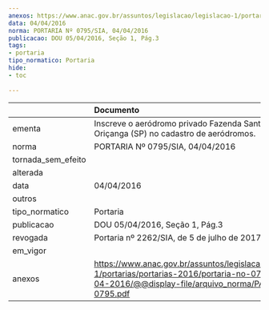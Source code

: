 ```yaml
---
anexos: https://www.anac.gov.br/assuntos/legislacao/legislacao-1/portarias/portarias-2016/portaria-no-0795-sia-04-04-2016/@@display-file/arquivo_norma/PA2016-0795.pdf
data: 04/04/2016
norma: PORTARIA Nº 0795/SIA, 04/04/2016
publicacao: DOU 05/04/2016, Seção 1, Pág.3
tags:
- portaria
tipo_normatico: Portaria
hide: 
- toc 
 
---
```


|                    | Documento                                                                                                                                                      |
|:-------------------|:---------------------------------------------------------------------------------------------------------------------------------------------------------------|
| ementa             | Inscreve o aeródromo privado Fazenda Santo Antônio Oriçanga (SP) no cadastro de aeródromos.                                                                    |
| norma              | PORTARIA Nº 0795/SIA, 04/04/2016                                                                                                                               |
| tornada_sem_efeito |                                                                                                                                                                |
| alterada           |                                                                                                                                                                |
| data               | 04/04/2016                                                                                                                                                     |
| outros             |                                                                                                                                                                |
| tipo_normatico     | Portaria                                                                                                                                                       |
| publicacao         | DOU 05/04/2016, Seção 1, Pág.3                                                                                                                                 |
| revogada           | Portaria nº 2262/SIA, de 5 de julho de 2017.                                                                                                                   |
| em_vigor           |                                                                                                                                                                |
| anexos             | https://www.anac.gov.br/assuntos/legislacao/legislacao-1/portarias/portarias-2016/portaria-no-0795-sia-04-04-2016/@@display-file/arquivo_norma/PA2016-0795.pdf |